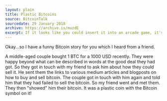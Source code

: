 ```yaml
---
layout: plain
title: Plastic Bitcoins
source: BitcoinTalk
sourcedate: 29 January 2018
archive: https://archive.is/muzdE
excerpt: If it looks like you could insert it into an arcade game, it's probably not Bitcoin.
---
```


Okay...so I have a funny Bitcoin story for you which I heard from a friend.

A middle-aged couple bought 1 BTC for a 1000 USD recently. They were happy beyond what can be described in words at the good deal they had got. So they got in touch with my friend to ask him about how they could sell it. He sent them the links to various medium articles and blogposts on how to buy and sell bitcoin. The couple got in touch with him again and told him that they had failed to sell the bitcoin. So my friend went and met them. They then "showed" him their bitcoin. It was a plastic coin with the Bitcoin symbol on it!
